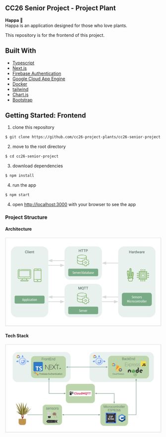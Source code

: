 ## CC26 Senior Project - Project Plant

**Happa 🌿**  
Happa is an application designed for those who love plants.  

This repository is for the frontend of this project.  
  
  
## Built With
- [Typescript](https://www.typescriptlang.org/)
- [Next.js](https://nextjs.org/)
- [Firebase Authentication](https://firebase.google.com/products/auth/)
- [Google Cloud App Engine](https://cloud.google.com/appengine/)
- [Docker](https://www.docker.com/)
- [tailwind](https://tailwindcss.com/)
- [Chart.js](https://www.chartjs.org/)
- [Bootstrap](https://getbootstrap.com/)
  
  
## Getting Started: Frontend  
1. clone this repository  
```bash
$ git clone https://github.com/cc26-project-plants/cc26-senior-project.git
```  
2. move to the root directory  
```bash
$ cd cc26-senior-project
```
3. download dependencies  
```bash
$ npm install
```
4. run the app  
```bash
$ npm start
```
4. open [http://localhost:3000](http://localhost:3000) with your browser to see the app  
  
  
### Project Structure
#### Architecture
![Architecture](https://github.com/mikako-shirai/dump/blob/master/cc26-senior-project/architecture.png)  
#### Tech Stack
![Tech Stack](https://github.com/mikako-shirai/dump/blob/master/cc26-senior-project/tech_stack.png)  
  